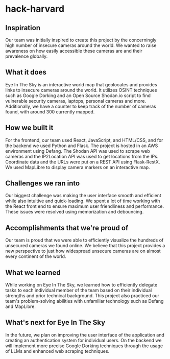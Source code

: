 # hack-harvard

## Inspiration
Our team was initially inspired to create this project by the concerningly high number of insecure cameras around the world. We wanted to raise awareness on how easily accessible these cameras are and their prevalence globally.

## What it does
Eye In The Sky is an interactive world map that geolocates and provides links to insecure cameras around the world. It utilizes OSINT techniques such as Google Dorking and an Open Source Shodan.io script to find vulnerable security cameras, laptops, personal cameras and more. Additionally, we have a counter to keep track of the number of cameras found, with around 300 currently mapped.

## How we built it
For the frontend, our team used React, JavaScript, and HTML/CSS, and for the backend we used Python and Flask. The project is hosted in an AWS environment using Defang. The Shodan API was used to scrape web cameras and the IP2Location API was used to get locations from the IPs. Coordinate data and the URLs were put on a REST API using Flask-RestX. We used MapLibre to display camera markers on an interactive map.

## Challenges we ran into
Our biggest challenge was making the user interface smooth and efficient while also intuitive and quick-loading. We spent a lot of time working with the React front end to ensure maximum user friendliness and performance. These issues were resolved using memorization and debouncing.

## Accomplishments that we're proud of
Our team is proud that we were able to efficiently visualize the hundreds of unsecured cameras we found online. We believe that this project provides a new perspective to just how widespread unsecure cameras are on almost every continent of the world.

## What we learned
While working on Eye In The Sky, we learned how to efficiently delegate tasks to each individual member of the team based on their individual strengths and prior technical background. This project also practiced our team's problem-solving abilities with unfamiliar technology such as Defang and MapLibre.

## What's next for Eye In The Sky
In the future, we plan on improving the user interface of the application and creating an authentication system for individual users. On the backend we will implement more precise Google Dorking techniques through the usage of LLMs and enhanced web scraping techniques.

